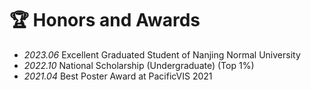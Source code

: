 # 🏆 Honors and Awards
- *2023.06* Excellent Graduated Student of Nanjing Normal University
- *2022.10* National Scholarship (Undergraduate) (Top 1%)
- *2021.04* Best Poster Award at PacificVIS 2021
<!-- - *2022.05* Merit Student, Jiangsu Province (江苏省三好学生) -->